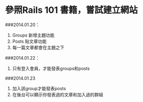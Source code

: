 # 參照Rails 101 書籍，嘗試建立網站

###2014.01.20：
1. Groups 新增主題功能
2. Posts  貼文章功能
3. 每一篇文章都會在主題之下


###2014.01.22：
1. 只有登入會員，才能發表groups和posts


###2014.01.23
1. 加入該group才能發表posts
2. 在後台可以顯示你發表過的文章和加入過的群組


